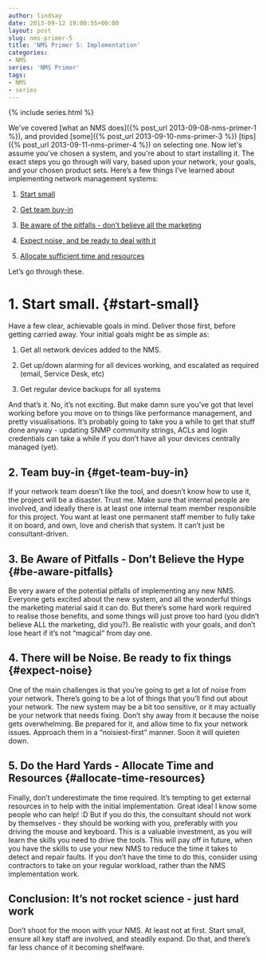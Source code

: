 ```yaml
---
author: lindsay
date: 2013-09-12 19:00:55+00:00
layout: post
slug: nms-primer-5
title: 'NMS Primer 5: Implementation'
categories:
- NMS
series: 'NMS Primer'
tags:
- NMS
- series
---
```


{% include series.html %}

We've covered [what an NMS does]({% post_url 2013-09-08-nms-primer-1 %}), and provided [some]({% post_url 2013-09-10-nms-primer-3 %}) [tips]({% post_url 2013-09-11-nms-primer-4 %}) on selecting one. Now let's assume you've chosen a system, and you're about to start installing it. The exact steps you go through will vary, based upon your network, your goals, and your chosen product sets. Here’s a few things I’ve learned about implementing network management systems:




	
  1. [Start small](#start-small)

	
  2. [Get team buy-in](#get-team-buy-in)

	
  3. [Be aware of the pitfalls - don’t believe all the marketing](#be-aware-pitfalls)

	
  4. [Expect noise, and be ready to deal with it](#expect-noise)

	
  5. [Allocate sufficient time and resources](#allocate-time-resources)



Let’s go through these.



# 1. Start small.   {#start-small}



Have a few clear, achievable goals in mind. Deliver those first, before getting carried away. Your initial goals might be as simple as:




	
  1. Get all network devices added to the NMS.

	
  2. Get up/down alarming for all devices working, and escalated as required (email, Service Desk, etc)

	
  3. Get regular device backups for all systems



And that’s it. No, it’s not exciting. But make damn sure you’ve got that level working before you move on to things like performance management, and pretty visualisations. It’s probably going to take you a while to get that stuff done anyway - updating SNMP community strings, ACLs and login credentials can take a while if you don’t have all your devices centrally managed (yet).



## 2. Team buy-in   {#get-team-buy-in}



If your network team doesn’t like the tool, and doesn’t know how to use it, the project will be a disaster. Trust me. Make sure that internal people are involved, and ideally there is at least one internal team member responsible for this project. You want at least one permanent staff member to fully take it on board, and own, love and cherish that system. It can’t just be consultant-driven.



## 3. Be Aware of Pitfalls - Don’t Believe the Hype   {#be-aware-pitfalls}



Be very aware of the potential pitfalls of implementing any new NMS. Everyone gets excited about the new system, and all the wonderful things the marketing material said it can do. But there’s some hard work required to realise those benefits, and some things will just prove too hard (you didn’t believe ALL the marketing, did you?). Be realistic with your goals, and don’t lose heart if it’s not “magical” from day one.



## 4. There will be Noise. Be ready to fix things   {#expect-noise}



One of the main challenges is that you’re going to get a lot of noise from your network. There’s going to be a lot of things that you’ll find out about your network. The new system may be a bit too sensitive, or it may actually be your network that needs fixing. Don’t shy away from it because the noise gets overwhelming. Be prepared for it, and allow time to fix your network issues. Approach them in a “noisiest-first” manner. Soon it will quieten down.



## 5. Do the Hard Yards - Allocate Time and Resources   {#allocate-time-resources}



Finally, don’t underestimate the time required. It’s tempting to get external resources in to help with the initial implementation. Great idea! I know some people who can help! :D But if you do this, the consultant should not work by themselves - they should be working with you, preferably with you driving the mouse and keyboard. This is a valuable investment, as you will learn the skills you need to drive the tools. This will pay off in future, when you have the skills to use your new NMS to reduce the time it takes to detect and repair faults. If you don’t have the time to do this, consider using contractors to take on your regular workload, rather than the NMS implementation work.



## Conclusion: It’s not rocket science - just hard work



Don’t shoot for the moon with your NMS. At least not at first. Start small, ensure all key staff are involved, and steadily expand. Do that, and there’s far less chance of it becoming shelfware.
